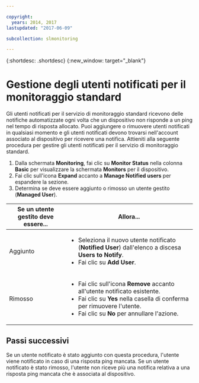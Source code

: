 ```yaml
---

copyright:
  years: 2014, 2017
lastupdated: "2017-06-09"

subcollection: slmonitoring

---
```


{:shortdesc: .shortdesc}
{:new_window: target="_blank"}

# Gestione degli utenti notificati per il monitoraggio standard

Gli utenti notificati per il servizio di monitoraggio standard ricevono delle notifiche automatizzate ogni volta che un dispositivo non risponde a un ping nel tempo di risposta allocato. Puoi aggiungere o rimuovere utenti notificati in qualsiasi momento e gli utenti notificati devono trovarsi nell'account associato al dispositivo per ricevere una notifica. Attieniti alla seguente procedura per gestire gli utenti notificati per il servizio di monitoraggio standard.

1. Dalla schermata **Monitoring**, fai clic su **Monitor Status** nella colonna **Basic** per visualizzare la schermata **Monitors** per il dispositivo.
3. Fai clic sull'icona **Expand** accanto a **Manage Notified users** per espandere la sezione.
4. Determina se deve essere aggiunto o rimosso un utente gestito (**Managed User**).

|Se un utente gestito deve essere...|Allora...|
|---|---|
|Aggiunto |<ul><li>Seleziona il nuovo utente notificato (**Notified User**) dall'elenco a discesa **Users to Notify**.</li><li>Fai clic su **Add User**.</li></ul>
|Rimosso|<ul><li>Fai clic sull'icona **Remove** accanto all'utente notificato esistente.</li><li>Fai clic su **Yes** nella casella di conferma per rimuovere l'utente.</li><li>Fai clic su **No** per annullare l'azione.</li></ul>|

## Passi successivi

Se un utente notificato è stato aggiunto con questa procedura, l'utente viene notificato in caso di una risposta ping mancata. Se un utente notificato è stato rimosso, l'utente non riceve più una notifica relativa a una risposta ping mancata che è associata al dispositivo.
